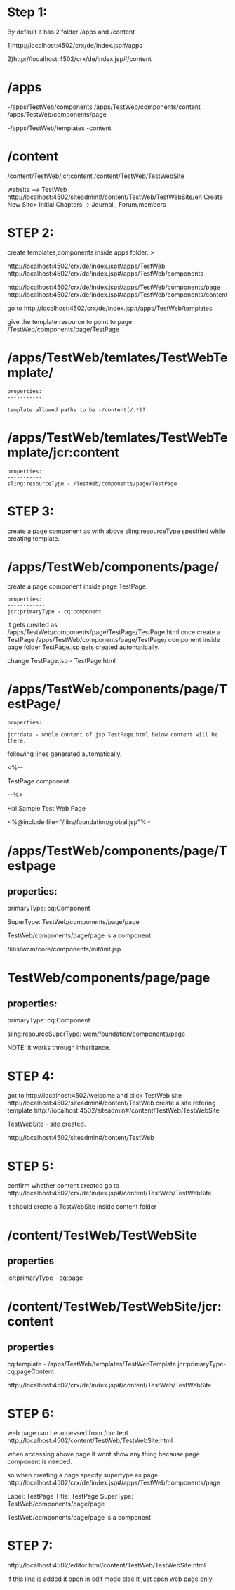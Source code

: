 Step 1:
======

By default it has 2 folder /apps and /content

1)http://localhost:4502/crx/de/index.jsp#/apps

2)http://localhost:4502/crx/de/index.jsp#/content

/apps
=====
-/apps/TestWeb/components
   /apps/TestWeb/components/content
   /apps/TestWeb/components/page
   
-/apps/TestWeb/templates
  -content
  
/content
========
/content/TestWeb/jcr:content
/content/TestWeb/TestWebSite
   

website --> TestWeb
http://localhost:4502/siteadmin#/content/TestWeb/TestWebSite/en
Create New Site> Initial Chapters -> Journal , Forum,members


STEP 2:
=======
create templates,components inside apps folder. > 

http://localhost:4502/crx/de/index.jsp#/apps/TestWeb
http://localhost:4502/crx/de/index.jsp#/apps/TestWeb/components

http://localhost:4502/crx/de/index.jsp#/apps/TestWeb/components/page
http://localhost:4502/crx/de/index.jsp#/apps/TestWeb/components/content




go to http://localhost:4502/crx/de/index.jsp#/apps/TestWeb/templates

give the template resource to point to page.
/TestWeb/components/page/TestPage

/apps/TestWeb/temlates/TestWebTemplate/
=======================================
	properties:
	-----------

	template allowed paths to be -/content(/.*)?



/apps/TestWeb/temlates/TestWebTemplate/jcr:content
==================================================
	properties:
	-----------
	sling:resourceType - /TestWeb/components/page/TestPage


STEP 3:
=======
create a page component as with above sling:resourceType specified while creating template.

/apps/TestWeb/components/page/
===============================
create a page component inside page TestPage.

	properties:
	------------
	jcr:primaryType - cq:component

it gets created as /apps/TestWeb/components/page/TestPage/TestPage.html
once create a TestPage  /apps/TestWeb/components/page/TestPage/ component inside page folder
TestPage.jsp gets created automatically.

change TestPage.jsp - TestPage.html

/apps/TestWeb/components/page/TestPage/
========================================
	properties:
	------------
	jcr:data - whole content of jsp TestPage.html below content will be there.


following lines generated automatically.

<%--

  TestPage component.

  

--%>

<html> <body>	Hai Sample Test Web Page</body></html> 

<sly data-sly-include="/libs/wcm/core/components/init/init.jsp" data-sly-unwrap/>

<%@include file="/libs/foundation/global.jsp"%>

/apps/TestWeb/components/page/Testpage
=======================================

properties:
-----------

primaryType: cq:Component

SuperType: TestWeb/components/page/page

TestWeb/components/page/page is a component

/libs/wcm/core/components/init/init.jsp


TestWeb/components/page/page
============================

properties:
------------

primaryType: cq:Component

sling:resourceSuperType: wcm/foundation/components/page

NOTE: it works through inheritance.


STEP 4:
=======

got to http://localhost:4502/welcome and click TestWeb site http://localhost:4502/siteadmin#/content/TestWeb 
create a site refering template  http://localhost:4502/siteadmin#/content/TestWeb/TestWebSite

TestWebSite - site created.

http://localhost:4502/siteadmin#/content/TestWeb

STEP 5:
======
confirm whether content created go to http://localhost:4502/crx/de/index.jsp#/content/TestWeb/TestWebSite

it should create a TestWebSite inside content folder


/content/TestWeb/TestWebSite
=============================
properties
-----------
jcr:primaryType - cq:page


/content/TestWeb/TestWebSite/jcr:content
=========================================
properties
-----------
cq:template - /apps/TestWeb/templates/TestWebTemplate
jcr:primaryType- cq:pageContent.

http://localhost:4502/crx/de/index.jsp#/content/TestWeb/TestWebSite




STEP 6:
=======
web page can be accessed from /content .
http://localhost:4502/content/TestWeb/TestWebSite.html


when accessing above page it wont show any thing because page component is needed.

so when creating a page specify supertype as page.
http://localhost:4502/crx/de/index.jsp#/apps/TestWeb/components/page

Label: TestPage
Title: TestPage
SuperType: TestWeb/components/page/page


TestWeb/components/page/page is a component

STEP 7:
=======
http://localhost:4502/editor.html/content/TestWeb/TestWebSite.html

<sly data-sly-include="/libs/wcm/core/components/init/init.jsp" data-sly-unwrap/>

if this line is added it open in edit mode else it just open web page only


